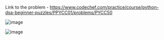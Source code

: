 Link to the problem - https://www.codechef.com/practice/course/python-dsa-beginner-puzzles/PPYCC01/problems/PYCC50


![image](https://github.com/Haleshot/Competitive-Programming/assets/57552973/dac3ca09-1c81-4210-b4ac-da7b297588b0)


![image](https://github.com/Haleshot/Competitive-Programming/assets/57552973/0dc14b7f-346f-4d9b-bac9-1a50c0978c91)
